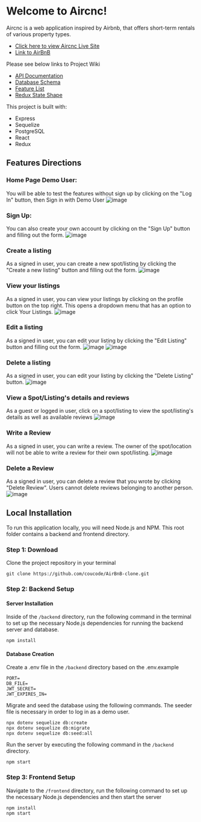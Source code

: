 # Welcome to Aircnc!
Aircnc is a web application inspired by Airbnb, that offers short-term rentals of various property types. 
* [Click here to view Aircnc Live Site](https://aircnc-co.herokuapp.com/)
* [Link to AirBnB](https://www.airbnb.com/)

Please see below links to Project Wiki
* [API Documentation](https://github.com/coucode/AirBnB-clone/wiki/API-Documentation)
* [Database Schema](https://github.com/coucode/AirBnB-clone/wiki/Database-Schema)
* [Feature List](https://github.com/coucode/AirBnB-clone/wiki/Feature-List)
* [Redux State Shape](https://github.com/coucode/AirBnB-clone/wiki/Redux-State-Shape)

This project is built with:
* Express
* Sequelize
* PostgreSQL
* React
* Redux 

## Features Directions
### Home Page Demo User: 
You will be able to test the features without sign up by clicking on the "Log In" button, then Sign in with Demo User
![image](https://user-images.githubusercontent.com/103226832/187120282-38dc2bf5-8d7c-451d-ad82-de4ab10eab05.png)

### Sign Up: 
You can also create your own account by clicking on the "Sign Up" button and filling out the form. 
![image](https://user-images.githubusercontent.com/103226832/187121969-e400ff02-6310-4a52-a53a-c576310d00f1.png)

### Create a listing
As a signed in user, you can create a new spot/listing by clicking the "Create a new listing" button and filling out the form.
![image](https://user-images.githubusercontent.com/103226832/187122118-c14fa263-b618-4f18-a5d7-88524e83326d.png)

### View your listings
As a signed in user, you can view your listings by clicking on the profile button on the top right. This opens a dropdown menu that has an option to click Your Listings.
![image](https://user-images.githubusercontent.com/103226832/187123016-304900a9-e279-4edf-a15a-24b3ed02c44d.png)

### Edit a listing
As a signed in user, you can edit your listing by clicking the "Edit Listing" button and filling out the form.
![image](https://user-images.githubusercontent.com/103226832/187122776-0b5161e0-d9e1-446d-958b-1157fb1cd793.png)
![image](https://user-images.githubusercontent.com/103226832/187122818-7881fd8a-7fb3-4394-93c8-431c7b57f993.png)

### Delete a listing
As a signed in user, you can edit your listing by clicking the "Delete Listing" button.
![image](https://user-images.githubusercontent.com/103226832/187122880-36b6bae9-6221-4c97-9416-4e3e98c7b8b6.png)

### View a Spot/Listing's details and reviews
As a guest or logged in user, click on a spot/listing to view the spot/listing's details as well as available reviews
![image](https://user-images.githubusercontent.com/103226832/187122421-eb47d9d2-95e0-419e-8c16-d26e860de149.png)

### Write a Review
As a signed in user, you can write a review. The owner of the spot/location will not be able to write a review for their own spot/listing. 
![image](https://user-images.githubusercontent.com/103226832/187122585-97dec0a3-a3a2-4b28-a7c5-38cdddef3410.png)

### Delete a Review
As a signed in user, you can delete a review that you wrote by clicking "Delete Review". Users cannot delete reviews belonging to another person. 
![image](https://user-images.githubusercontent.com/103226832/187122665-d6fdc574-3ad8-4e67-9907-92f819bf95f9.png)

## Local Installation
To run this application locally, you will need Node.js and NPM. This root folder contains a backend and frontend directory. 

### Step 1: Download
Clone the project repository in your terminal
```
git clone https://github.com/coucode/AirBnB-clone.git
```

### Step 2: Backend Setup
#### Server Installation
Inside of the ```/backend``` directory, run the following command in the terminal to set up the necessary Node.js dependencies for running the backend server and database. 
```
npm install
```
#### Database Creation
Create a .env file in the ```/backend``` directory based on the .env.example
```
PORT=
DB_FILE=
JWT_SECRET=
JWT_EXPIRES_IN=
```
Migrate and seed the database using the following commands. The seeder file is necessary in order to log in as a demo user.
```
npx dotenv sequelize db:create
npx dotenv sequelize db:migrate
npx dotenv sequelize db:seed:all
```
Run the server by executing the following command in the ```/backend``` directory.
```
npm start
```

### Step 3: Frontend Setup
Navigate to the ```/frontend``` directory, run the following command to set up the necessary Node.js dependencies and then start the server
```
npm install
npm start
```

